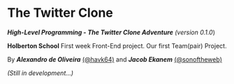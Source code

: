 # The Twitter Clone
***High-Level Programming - The Twitter Clone Adventure***
*(version 0.1.0*)

**Holberton School** First week Front-End project. 
Our first Team(pair) Project.  




By ***Alexandro de Oliveira*** [(@havk64)](https://github.com/havk64/) and ***Jacob Ekanem*** [(@sonoftheweb)](https://github.com/sonoftheweb/)

*(Still in development...)*

